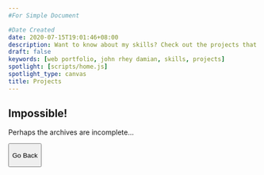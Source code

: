 ```yaml
---
#For Simple Document

#Date Created
date: 2020-07-15T19:01:46+08:00
description: Want to know about my skills? Check out the projects that I've created so far! This list contains academic and creative projects and concepts that I think fascinating and fun.
draft: false
keywords: [web portfolio, john rhey damian, skills, projects]
spotlight: [scripts/home.js]
spotlight_type: canvas
title: Projects
---
```


<section>

# Impossible!
Perhaps the archives are incomplete...  
  
<button type='button' onclick='javascript:history.back()'>
    <span class='fas fa-chevron-left'></span>
    <p>Go Back</p>
</button>
</section>
